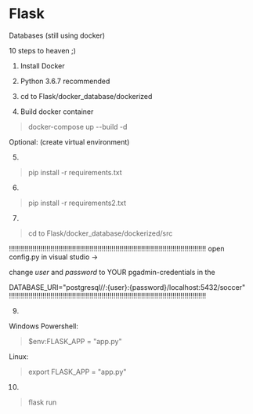 # Flask
Databases (still using docker)


10 steps to heaven ;)


1. Install Docker

2. Python 3.6.7 recommended

3. cd to Flask/docker_database/dockerized

4. Build docker container
> docker-compose up --build -d

Optional: (create virtual environment)

5. 
> pip install -r requirements.txt

6.
> pip install -r requirements2.txt

7. 
> cd to Flask/docker_database/dockerized/src

!!!!!!!!!!!!!!!!!!!!!!!!!!!!!!!!!!!!!!!!!!!!!!!!!!!!!!!!!!!!!!!!!!!!!!!!!!!!!!!!!!!!!!!!!!!!!!!!!!!!
open config.py in visual studio -> 

change *user* and *password* to YOUR pgadmin-credentials in the 

DATABASE_URI="postgresql//:{user}:{password}/localhost:5432/soccer"
!!!!!!!!!!!!!!!!!!!!!!!!!!!!!!!!!!!!!!!!!!!!!!!!!!!!!!!!!!!!!!!!!!!!!!!!!!!!!!!!!!!!!!!!!!!!!!!!!!!!

9. 
Windows Powershell: 
> $env:FLASK_APP = "app.py" 

Linux: 
> export FLASK_APP = "app.py"

10.
> flask run
